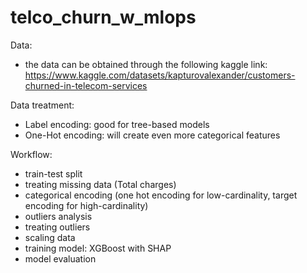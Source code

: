 # telco_churn_w_mlops

Data:
- the data can be obtained through the following kaggle link:
    https://www.kaggle.com/datasets/kapturovalexander/customers-churned-in-telecom-services

Data treatment:
- Label encoding: good for tree-based models
- One-Hot encoding: will create even more categorical features

Workflow:
- train-test split
- treating missing data (Total charges)
- categorical encoding (one hot encoding for low-cardinality, target encoding for high-cardinality)
- outliers analysis
- treating outliers
- scaling data
- training model: XGBoost with SHAP
- model evaluation